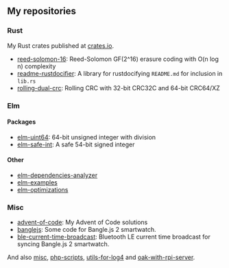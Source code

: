 ## My repositories

### Rust

My Rust crates published at [crates.io](https://crates.io/).

- [reed-solomon-16](https://github.com/malaire/reed-solomon-16):
  Reed-Solomon GF(2^16) erasure coding with O(n log n) complexity
- [readme-rustdocifier](https://github.com/malaire/readme-rustdocifier):
  A library for rustdocifying `README.md` for inclusion in `lib.rs`
- [rolling-dual-crc](https://github.com/malaire/rolling-dual-crc):
  Rolling CRC with 32-bit CRC32C and 64-bit CRC64/XZ 

### Elm

#### Packages

- [elm-uint64](https://github.com/malaire/elm-uint64):
  64-bit unsigned integer with division 
- [elm-safe-int](https://github.com/malaire/elm-safe-int):
  A safe 54-bit signed integer

#### Other

- [elm-dependencies-analyzer](https://github.com/malaire/elm-dependencies-analyzer)
- [elm-examples](https://github.com/malaire/elm-examples)
- [elm-optimizations](https://github.com/malaire/elm-optimizations)

### Misc

- [advent-of-code](https://github.com/malaire/advent-of-code):
  My Advent of Code solutions
- [banglejs](https://github.com/malaire/banglejs):
  Some code for Bangle.js 2 smartwatch.
- [ble-current-time-broadcast](https://github.com/malaire/ble-current-time-broadcast): 
  Bluetooth LE current time broadcast for syncing Bangle.js 2 smartwatch.

And also
 [misc](https://github.com/malaire/misc),
 [php-scripts](https://github.com/malaire/php-scripts),
 [utils-for-log4](https://github.com/malaire/utils-for-log4) and
 [oak-with-rpi-server](https://github.com/malaire/oak-with-rpi-server).
